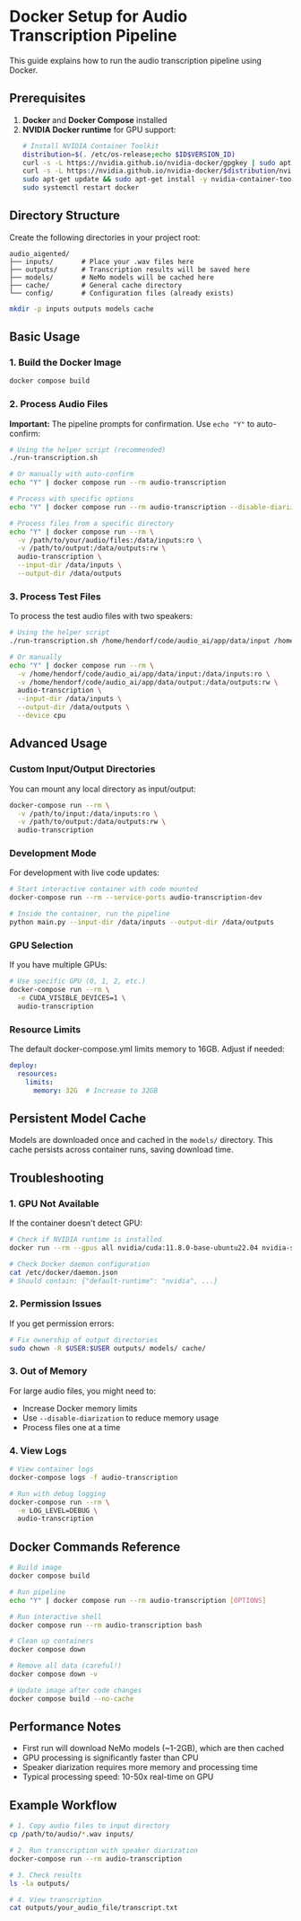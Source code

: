 # Docker Setup for Audio Transcription Pipeline

This guide explains how to run the audio transcription pipeline using Docker.

## Prerequisites

1. **Docker** and **Docker Compose** installed
2. **NVIDIA Docker runtime** for GPU support:
   ```bash
   # Install NVIDIA Container Toolkit
   distribution=$(. /etc/os-release;echo $ID$VERSION_ID)
   curl -s -L https://nvidia.github.io/nvidia-docker/gpgkey | sudo apt-key add -
   curl -s -L https://nvidia.github.io/nvidia-docker/$distribution/nvidia-docker.list | sudo tee /etc/apt/sources.list.d/nvidia-docker.list
   sudo apt-get update && sudo apt-get install -y nvidia-container-toolkit
   sudo systemctl restart docker
   ```

## Directory Structure

Create the following directories in your project root:

```
audio_aigented/
├── inputs/       # Place your .wav files here
├── outputs/      # Transcription results will be saved here
├── models/       # NeMo models will be cached here
├── cache/        # General cache directory
└── config/       # Configuration files (already exists)
```

```bash
mkdir -p inputs outputs models cache
```

## Basic Usage

### 1. Build the Docker Image

```bash
docker compose build
```

### 2. Process Audio Files

**Important:** The pipeline prompts for confirmation. Use `echo "Y"` to auto-confirm:

```bash
# Using the helper script (recommended)
./run-transcription.sh

# Or manually with auto-confirm
echo "Y" | docker compose run --rm audio-transcription

# Process with specific options
echo "Y" | docker compose run --rm audio-transcription --disable-diarization

# Process files from a specific directory
echo "Y" | docker compose run --rm \
  -v /path/to/your/audio/files:/data/inputs:ro \
  -v /path/to/output:/data/outputs:rw \
  audio-transcription \
  --input-dir /data/inputs \
  --output-dir /data/outputs
```

### 3. Process Test Files

To process the test audio files with two speakers:

```bash
# Using the helper script
./run-transcription.sh /home/hendorf/code/audio_ai/app/data/input /home/hendorf/code/audio_ai/app/data/output

# Or manually
echo "Y" | docker compose run --rm \
  -v /home/hendorf/code/audio_ai/app/data/input:/data/inputs:ro \
  -v /home/hendorf/code/audio_ai/app/data/output:/data/outputs:rw \
  audio-transcription \
  --input-dir /data/inputs \
  --output-dir /data/outputs \
  --device cpu
```

## Advanced Usage

### Custom Input/Output Directories

You can mount any local directory as input/output:

```bash
docker-compose run --rm \
  -v /path/to/input:/data/inputs:ro \
  -v /path/to/output:/data/outputs:rw \
  audio-transcription
```

### Development Mode

For development with live code updates:

```bash
# Start interactive container with code mounted
docker-compose run --rm --service-ports audio-transcription-dev

# Inside the container, run the pipeline
python main.py --input-dir /data/inputs --output-dir /data/outputs
```

### GPU Selection

If you have multiple GPUs:

```bash
# Use specific GPU (0, 1, 2, etc.)
docker-compose run --rm \
  -e CUDA_VISIBLE_DEVICES=1 \
  audio-transcription
```

### Resource Limits

The default docker-compose.yml limits memory to 16GB. Adjust if needed:

```yaml
deploy:
  resources:
    limits:
      memory: 32G  # Increase to 32GB
```

## Persistent Model Cache

Models are downloaded once and cached in the `models/` directory. This cache persists across container runs, saving download time.

## Troubleshooting

### 1. GPU Not Available

If the container doesn't detect GPU:

```bash
# Check if NVIDIA runtime is installed
docker run --rm --gpus all nvidia/cuda:11.8.0-base-ubuntu22.04 nvidia-smi

# Check Docker daemon configuration
cat /etc/docker/daemon.json
# Should contain: {"default-runtime": "nvidia", ...}
```

### 2. Permission Issues

If you get permission errors:

```bash
# Fix ownership of output directories
sudo chown -R $USER:$USER outputs/ models/ cache/
```

### 3. Out of Memory

For large audio files, you might need to:
- Increase Docker memory limits
- Use `--disable-diarization` to reduce memory usage
- Process files one at a time

### 4. View Logs

```bash
# View container logs
docker-compose logs -f audio-transcription

# Run with debug logging
docker-compose run --rm \
  -e LOG_LEVEL=DEBUG \
  audio-transcription
```

## Docker Commands Reference

```bash
# Build image
docker compose build

# Run pipeline
echo "Y" | docker compose run --rm audio-transcription [OPTIONS]

# Run interactive shell
docker compose run --rm audio-transcription bash

# Clean up containers
docker compose down

# Remove all data (careful!)
docker compose down -v

# Update image after code changes
docker compose build --no-cache
```

## Performance Notes

- First run will download NeMo models (~1-2GB), which are then cached
- GPU processing is significantly faster than CPU
- Speaker diarization requires more memory and processing time
- Typical processing speed: 10-50x real-time on GPU

## Example Workflow

```bash
# 1. Copy audio files to input directory
cp /path/to/audio/*.wav inputs/

# 2. Run transcription with speaker diarization
docker-compose run --rm audio-transcription

# 3. Check results
ls -la outputs/

# 4. View transcription
cat outputs/your_audio_file/transcript.txt
```